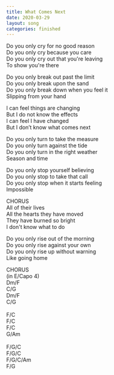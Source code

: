 ```yaml
---
title: What Comes Next
date: 2020-03-29
layout: song
categories: finished
---
```


Do you only cry for no good reason  
Do you only cry because you care  
Do you only cry out that you're leaving  
To show you're there

Do you only break out past the limit  
Do you only break upon the sand  
Do you only break down when you feel it  
Slipping from your hand

<div class="chorus">
  I can feel things are changing<br/>
  But I do not know the effects<br/>
  I can feel I have changed<br/>
  But I don’t know what comes next
</div>

Do you only turn to take the measure  
Do you only turn against the tide  
Do you only turn in the right weather  
Season and time

Do you only stop yourself believing  
Do you only stop to take that call  
Do you only stop when it starts feeling  
Impossible

<div class="chorus">CHORUS</div>

<div class="chorus">
  All of their lives<br/>
  All the hearts they have moved<br/>
  They have burned so bright<br/>
  I don't know what to do
</div>

Do you only rise out of the morning  
Do you only rise against your own  
Do you only rise up without warning  
Like going home

<div class="chorus">CHORUS</div>

<div class="chords">
  (in E/Capo 4)<br/>
  Dm/F<br/>
  C/G<br/>
  Dm/F<br/>
  C/G<br/>
  <br/>
  F/C<br/>
  F/C<br/>
  F/C<br/>
  G/Am<br/>
  <br/>
  F/G/C<br/>
  F/G/C<br/>
  F/G/C/Am<br/>
  F/G
</div>
